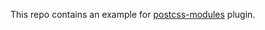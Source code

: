 This repo contains an example for [postcss-modules](https://github.com/outpunk/postcss-modules) plugin.
